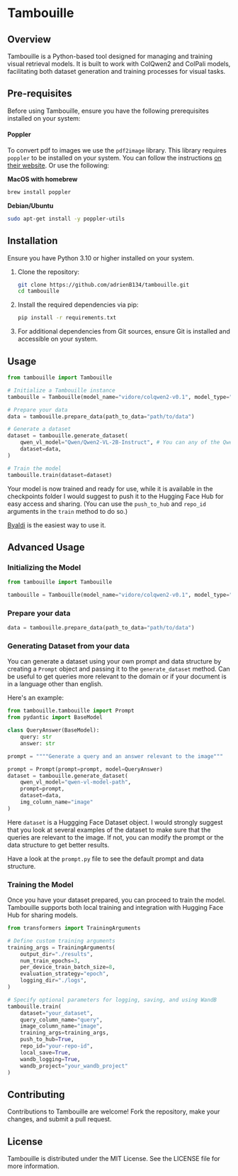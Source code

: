 # Tambouille

## Overview

Tambouille is a Python-based tool designed for managing and training visual retrieval models. It is built to work with ColQwen2 and ColPali models, facilitating both dataset generation and training processes for visual tasks.

## Pre-requisites

Before using Tambouille, ensure you have the following prerequisites installed on your system:
#### Poppler

To convert pdf to images we use the `pdf2image` library. This library requires `poppler` to be installed on your system. You can follow the instructions [on their website](https://poppler.freedesktop.org/). Or use the following:

__MacOS with homebrew__

```bash
brew install poppler
```

__Debian/Ubuntu__

```bash
sudo apt-get install -y poppler-utils
```

## Installation

Ensure you have Python 3.10 or higher installed on your system.

1. Clone the repository:
    ```bash
    git clone https://github.com/adrienB134/tambouille.git
    cd tambouille
    ```

2. Install the required dependencies via pip:
    ```bash
    pip install -r requirements.txt
    ```

3. For additional dependencies from Git sources, ensure Git is installed and accessible on your system.

## Usage
```python
from tambouille import Tambouille

# Initialize a Tambouille instance
tambouille = Tambouille(model_name="vidore/colqwen2-v0.1", model_type="colqwen2")

# Prepare your data
data = tambouille.prepare_data(path_to_data="path/to/data")

# Generate a dataset
dataset = tambouille.generate_dataset(
    qwen_vl_model="Qwen/Qwen2-VL-2B-Instruct", # You can any of the Qwen2VL model as long as you have the compute
    dataset=data, 
)

# Train the model
tambouille.train(dataset=dataset)
```

Your model is now trained and ready for use, while it is available in the checkpoints folder I would suggest to push it to the Hugging Face Hub for easy access and sharing. (You can use the `push_to_hub` and `repo_id` arguments in the `train` method to do so.)

[Byaldi](https://github.com/AnswerDotAI/byaldi/) is the easiest way to use it.

## Advanced Usage

### Initializing the Model

```python
from tambouille import Tambouille

tambouille = Tambouille(model_name="vidore/colqwen2-v0.1", model_type="colqwen2")
```

### Prepare your data
```python
data = tambouille.prepare_data(path_to_data="path/to/data")
```

### Generating Dataset from your data

You can generate a dataset using your own prompt and data structure by creating a `Prompt` object and passing it to the `generate_dataset` method. Can be useful to get queries more relevant to the domain or if your document is in a language other than english.

Here's an example:
```python
from tambouille.tambouille import Prompt
from pydantic import BaseModel

class QueryAnswer(BaseModel):
    query: str
    answer: str

prompt = """"Generate a query and an answer relevant to the image"""

prompt = Prompt(prompt=prompt, model=QueryAnswer)
dataset = tambouille.generate_dataset(
    qwen_vl_model="qwen-vl-model-path",
    prompt=prompt,
    dataset=data,
    img_column_name="image"
)
```

Here `dataset` is a Huggging Face Dataset object. I would strongly suggest that you look at several examples of the dataset to make sure that the queries are relevant to the image. If not, you can modify the prompt or the data structure to get better results.

Have a look at the `prompt.py` file to see the default prompt and data structure.

### Training the Model

Once you have your dataset prepared, you can proceed to train the model. Tambouille supports both local training and integration with Hugging Face Hub for sharing models.

```python
from transformers import TrainingArguments

# Define custom training arguments
training_args = TrainingArguments(
    output_dir="./results",
    num_train_epochs=3,
    per_device_train_batch_size=8,
    evaluation_strategy="epoch",
    logging_dir="./logs",
)

# Specify optional parameters for logging, saving, and using WandB
tambouille.train(
    dataset="your_dataset",
    query_column_name="query",
    image_column_name="image",
    training_args=training_args,
    push_to_hub=True,
    repo_id="your-repo-id",
    local_save=True,
    wandb_logging=True,
    wandb_project="your_wandb_project"
)
```

## Contributing

Contributions to Tambouille are welcome! Fork the repository, make your changes, and submit a pull request.

## License

Tambouille is distributed under the MIT License. See the LICENSE file for more information.